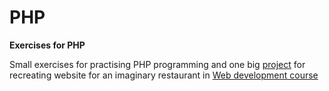# PHP

**Exercises for PHP**

Small exercises for practising PHP programming and one big [project](https://github.com/jenhakk/PHP/tree/main/web_development_part2) for recreating website for an imaginary restaurant in [Web development course](https://github.com/jenhakk/Web_development_project)

